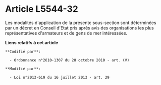# Article L5544-32

Les modalités d'application de la présente sous-section sont déterminées par un décret en Conseil d'Etat pris après avis des
organisations les plus représentatives d'armateurs et de gens de mer intéressées.

**Liens relatifs à cet article**

	**Codifié par**:

	  - Ordonnance n°2010-1307 du 28 octobre 2010 - art. (V)

	**Modifié par**:

	  - Loi n°2013-619 du 16 juillet 2013 - art. 29

